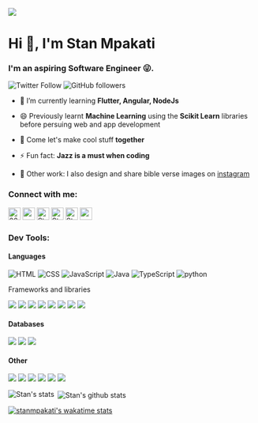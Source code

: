 ![](https://komarev.com/ghpvc/?username=stanmpakati)
<h1 align ="left">Hi 👋, I'm Stan Mpakati</h1>
<h3 align="left">I'm an aspiring Software Engineer 😜.</h3>

![Twitter Follow](https://img.shields.io/twitter/follow/stanmpakati?label=stanmpakati&logo=twitter&style=for-the-badge)
![GitHub followers](https://img.shields.io/github/followers/stanmpakati?logo=GitHub&style=for-the-badge)

- 🌱 I’m currently learning **Flutter, Angular, NodeJs**

- 😄 Previously learnt **Machine Learning** using the **Scikit Learn** libraries before persuing web and app development

- 👯 Come let's make cool stuff **together**

- ⚡ Fun fact: **Jazz is a must when coding**

- 🔭 Other work: I also design and share bible verse images on [instagram](https://www.instagram.com/all_for_king_jesus)

### Connect with me:

<a href="https://wa.me/263714998913" target="blank"><img src="https://img.shields.io/badge/whatsapp-%25D366.svg?&style=for-the-badge&logo=whatsapp&logoColor=white" alt="263714998913" height="25" /></a>
<a href="https://twitter.com/stanmpakati" target="blank"><img src="https://img.shields.io/badge/twitter-%231DA1F2.svg?&style=for-the-badge&logo=twitter&logoColor=white" height=25></a>
<a href="https://www.linkedin.com/in/stan-mpakati-244ba6173/" target="blank"><img src="https://img.shields.io/badge/LinkedIn-0077B5?style=for-the-badge&logo=linkedin&logoColor=white" alt="Stan Mpakati" height="25" /></a>
<a href="https://www.instagram.com/stanmpakati" target="blank"><img src="https://img.shields.io/badge/instagram-C32AA3.svg?&style=for-the-badge&logo=instagram&logoColor=white" alt="Stan Mpakati" height="25" /></a>
<a href="https://www.facebook.com/stan.mpakati/" target="blank"><img src="https://img.shields.io/badge/facebook-3b5998.svg?&style=for-the-badge&logo=facebook&logoColor=white" alt="Stan Mpakati" height="25" /></a> 
<a href="mailto:mpakatistang@gmail.com" target="blank"><img src="https://img.shields.io/badge/Gmail-D14836?style=for-the-badge&logo=gmail&logoColor=white" height=25></a>
<br />

### Dev Tools:

#### Languages
<p align="left">
  <img src="https://img.shields.io/badge/HTML5-E34F26?style=for-the-badge&logo=html5&logoColor=white" alt="HTML"/>
  <img src="https://img.shields.io/badge/CSS3-1572B6?style=for-the-badge&logo=css3&logoColor=white" alt="CSS" />
  <img src="https://img.shields.io/badge/JavaScript-F7DF1E?style=for-the-badge&logo=javascript&logoColor=323330" alt="JavaScript"/>  
  <img src="https://img.shields.io/badge/java-5382a1?style=for-the-badge&logo=java&logoColor=white" alt="Java" /> 
  <img src="https://img.shields.io/badge/typescript-007acc?style=for-the-badge&logo=typescript&logoColor=white" alt="TypeScript" /> 
  <img src="https://img.shields.io/badge/python-ffd43b?style=for-the-badge&logo=python&logoColor=323330" alt="python" /> 
</p
  
#### Frameworks and libraries
<p>
  <img src="https://img.shields.io/badge/Bootstrap-563D7C?style=for-the-badge&logo=bootstrap&logoColor=white"/> 
  <img src="https://img.shields.io/badge/flutter-42A5F5?style=for-the-badge&logo=flutter&logoColor=white"/> 
  <img src="https://img.shields.io/badge/Angular-dd1b16?style=for-the-badge&logo=angular&logoColor=white"/> 
  <img src="https://img.shields.io/badge/node-68a063?style=for-the-badge&logo=node&logoColor=white"/> 
  <img src="https://img.shields.io/badge/django-092E20?style=for-the-badge&logo=django&logoColor=white"/> 
  <img src="https://img.shields.io/badge/sass-cc6699?style=for-the-badge&logo=sass&logoColor=white"/> 
  <img src="https://img.shields.io/badge/React-61DBFB?style=for-the-badge&logo=React&logoColor=white"/> 
  <img src="https://img.shields.io/badge/jquery-0769ad?style=for-the-badge&logo=jquery&logoColor=white"/>  
</p>

#### Databases
<p>
  <img src="https://img.shields.io/badge/firebase-ffcb2b?style=for-the-badge&logo=firebase&logoColor=323330"/> 
  <img src="https://img.shields.io/badge/mongodb-4DB33D?style=for-the-badge&logo=mongodb&logoColor=white"/> 
  <img src="https://img.shields.io/badge/mysql-00758F?style=for-the-badge&logo=mysql&logoColor=white"/>   
</p>

#### Other
<p>
  <img src="https://img.shields.io/badge/Git-f34f29?style=for-the-badge&logo=git&logoColor=white"/> 
  <img src="https://img.shields.io/badge/adobe-ED2224?style=for-the-badge&logo=adobe&logoColor=white"/> 
  <img src="https://img.shields.io/badge/github-171515?style=for-the-badge&logo=github&logoColor=white"/>   
  <img src="https://img.shields.io/badge/cloudinary-3448c5?style=for-the-badge&logo=cloudinary&logoColor=white"/>
  <img src="https://img.shields.io/badge/Ubuntu-E95420?style=for-the-badge&logo=ubuntu&logoColor=white"/>   
  <img src="https://img.shields.io/badge/npm-cc3534?style=for-the-badge&logo=npm&logoColor=white"/>    
</p>


 <p><img align="left" src="https://github-readme-stats.vercel.app/api/top-langs/?username=stanmpakati&layout=compact&hide=html" alt="Stan's stats" /></p>

<p>&nbsp;<img align="center" src="https://github-readme-stats.vercel.app/api?username=stanmpakati&show_icons=true" alt="Stan's github stats" /></p>

<!--  [![Stan's github streak](https://github-readme-streak-stats.herokuapp.com/?user=stanmpakati&theme=blue-green)](https://github.com/stanmpakati/github-readme-streak-stats) -->

<!-- [![Stan's github activity graph](https://activity-graph.herokuapp.com/graph?username=stanmpakati&theme=dracula)](https://github.com/stanmpakati/github-readme-activity-graph) -->

[![stanmpakati's wakatime stats](https://github-readme-stats.vercel.app/api/wakatime?username=stanmpakati&theme=tokyonight)](https://github.com/stanmpakati/github-readme-stats)

<!--
